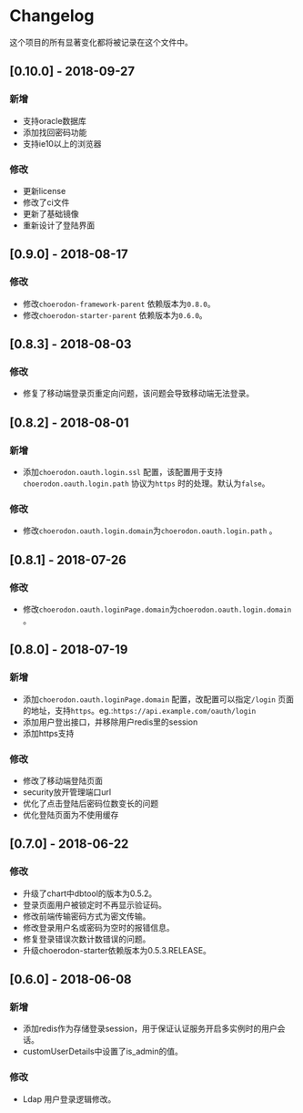 # Changelog

这个项目的所有显著变化都将被记录在这个文件中。

## [0.10.0] - 2018-09-27

### 新增

- 支持oracle数据库
- 添加找回密码功能
- 支持ie10以上的浏览器

### 修改

- 更新license 
- 修改了ci文件
- 更新了基础镜像
- 重新设计了登陆界面

## [0.9.0] - 2018-08-17

### 修改

- 修改`choerodon-framework-parent` 依赖版本为`0.8.0`。
- 修改`choerodon-starter-parent` 依赖版本为`0.6.0`。

## [0.8.3] - 2018-08-03

### 修改

- 修复了移动端登录页重定向问题，该问题会导致移动端无法登录。

## [0.8.2] - 2018-08-01

### 新增

- 添加`choerodon.oauth.login.ssl` 配置，该配置用于支持`choerodon.oauth.login.path` 协议为`https` 时的处理。默认为`false`。

### 修改

- 修改`choerodon.oauth.login.domain`为`choerodon.oauth.login.path` 。

## [0.8.1] - 2018-07-26

### 修改

- 修改`choerodon.oauth.loginPage.domain`为`choerodon.oauth.login.domain` 。

## [0.8.0] - 2018-07-19

### 新增

- 添加`choerodon.oauth.loginPage.domain` 配置，改配置可以指定`/login` 页面的地址，支持`https`。eg.:`https://api.example.com/oauth/login`
- 添加用户登出接口，并移除用户redis里的session
- 添加https支持
 
### 修改

- 修改了移动端登陆页面
- security放开管理端口url
- 优化了点击登陆后密码位数变长的问题
- 优化登陆页面为不使用缓存



## [0.7.0] - 2018-06-22

### 修改

- 升级了chart中dbtool的版本为0.5.2。
- 登录页面用户被锁定时不再显示验证码。
- 修改前端传输密码方式为密文传输。
- 修改登录用户名或密码为空时的报错信息。
- 修复登录错误次数计数错误的问题。
- 升级choerodon-starter依赖版本为0.5.3.RELEASE。

## [0.6.0] - 2018-06-08

### 新增

- 添加redis作为存储登录session，用于保证认证服务开启多实例时的用户会话。
- customUserDetails中设置了is_admin的值。

### 修改

- Ldap 用户登录逻辑修改。